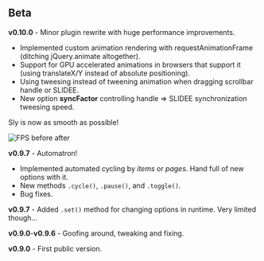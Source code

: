 ## Beta

**v0.10.0** - Minor plugin rewrite with huge performance improvements.

- Implemented custom animation rendering with requestAnimationFrame (ditching jQuery.animate altogether).
- Support for GPU accelerated animations in browsers that support it (using translateX/Y instead of absolute positioning).
- Using tweesing instead of tweening animation when dragging scrollbar handle or SLIDEE.
- New option **syncFactor** controlling handle => SLIDEE synchronization tweesing speed.

Sly is now as smooth as possible!

![FPS before after](http://i.imgur.com/gx4RP.png)

**v0.9.7** - Automatron!

- Implemented automated cycling by *items* or *pages*. Hand full of new options with it.
- New methods `.cycle()`, `.pause()`, and `.toggle()`.
- Bug fixes.

**v0.9.7** - Added `.set()` method for changing options in runtime. Very limited though...

**v0.9.0**-**v0.9.6** - Goofing around, tweaking and fixing.

**v0.9.0** - First public version.